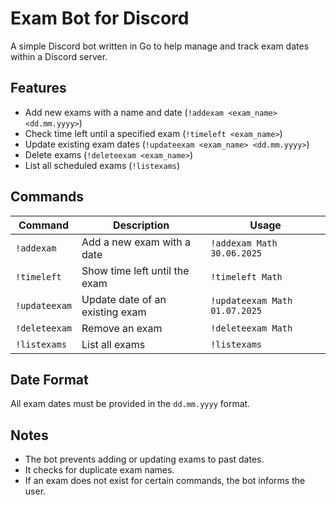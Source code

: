 # Exam Bot for Discord
A simple Discord bot written in Go to help manage and track exam dates within a Discord server.

## Features
- Add new exams with a name and date (`!addexam <exam_name> <dd.mm.yyyy>`)
- Check time left until a specified exam (`!timeleft <exam_name>`)
- Update existing exam dates (`!updateexam <exam_name> <dd.mm.yyyy>`)
- Delete exams (`!deleteexam <exam_name>`)
- List all scheduled exams (`!listexams`)

## Commands
| Command       | Description                     | Usage                         |
|---------------|---------------------------------|-------------------------------|
| `!addexam`    | Add a new exam with a date      | `!addexam Math 30.06.2025`    |
| `!timeleft`   | Show time left until the exam   | `!timeleft Math`              |
| `!updateexam` | Update date of an existing exam | `!updateexam Math 01.07.2025` |
| `!deleteexam` | Remove an exam                  | `!deleteexam Math`            |
| `!listexams`  | List all exams                  | `!listexams`                  |

## Date Format
All exam dates must be provided in the `dd.mm.yyyy` format.

## Notes
- The bot prevents adding or updating exams to past dates.
- It checks for duplicate exam names.
- If an exam does not exist for certain commands, the bot informs the user.
